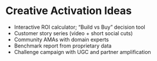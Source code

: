 # Creative Activation Ideas

- Interactive ROI calculator; “Build vs Buy” decision tool
- Customer story series (video + short social cuts)
- Community AMAs with domain experts
- Benchmark report from proprietary data
- Challenge campaign with UGC and partner amplification